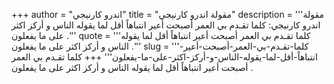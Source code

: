 +++
author = "اندرو كارنيجي"
title = "مقولة اندرو كارنيجي"
description = '''مقولة اندرو كارنيجي: كلما تقـدم بي العمر أصبحت أعير انتباهاً أقل لما يقوله الناس و أركز اكثر على ما يفعلون .'''
quote = '''كلما تقـدم بي العمر أصبحت أعير انتباهاً أقل لما يقوله الناس و أركز اكثر على ما يفعلون .'''
slug = '''كلما-تقـدم-بي-العمر-أصبحت-أعير-انتباهاً-أقل-لما-يقوله-الناس-و-أركز-اكثر-على-ما-يفعلون'''
+++
كلما تقـدم بي العمر أصبحت أعير انتباهاً أقل لما يقوله الناس و أركز اكثر على ما يفعلون .
